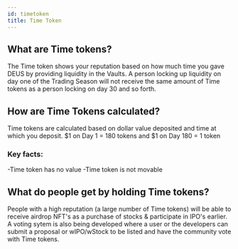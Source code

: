 ```yaml
---
id: timetoken
title: Time Token
---
```


## What are Time tokens? 

The Time token shows your reputation based on how much time you gave DEUS by providing liquidity in the Vaults. A person locking up liquidity on day one of the Trading Season will not receive the same amount of Time tokens as a person locking on day 30 and so forth.

## How are Time Tokens calculated?

Time tokens are calculated based on dollar value deposited and time at which you deposit. $1 on Day 1 = 180 tokens and $1 on Day 180 = 1 token

### Key facts:

-Time token has no value 
-Time token is not movable


## What do people get by holding Time tokens?

People with a high reputation (a large number of Time tokens) will be able to receive airdrop NFT's as a purchase of stocks & participate in IPO's earlier. A voting sytem is also being developed where a user or the developers can submit a proposal or wIPO/wStock to be listed and have the community vote with Time tokens.

